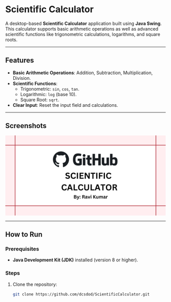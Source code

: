 # Scientific Calculator

A desktop-based **Scientific Calculator** application built using **Java Swing**. This calculator supports basic arithmetic operations as well as advanced scientific functions like trigonometric calculations, logarithms, and square roots.

---

## Features

- **Basic Arithmetic Operations**: Addition, Subtraction, Multiplication, Division.
- **Scientific Functions**: 
  - Trigonometric: `sin`, `cos`, `tan`.
  - Logarithmic: `log` (base 10).
  - Square Root: `sqrt`.
- **Clear Input**: Reset the input field and calculations.

---

## Screenshots

![Scientific Calculator Screenshot](https://github.com/dcsgod/Scientificcalculator/blob/main/Calc.png)

---

## How to Run

### Prerequisites
- **Java Development Kit (JDK)** installed (version 8 or higher).

### Steps
1. Clone the repository:
   ```bash
   git clone https://github.com/dcsdod/ScientificCalculator.git
